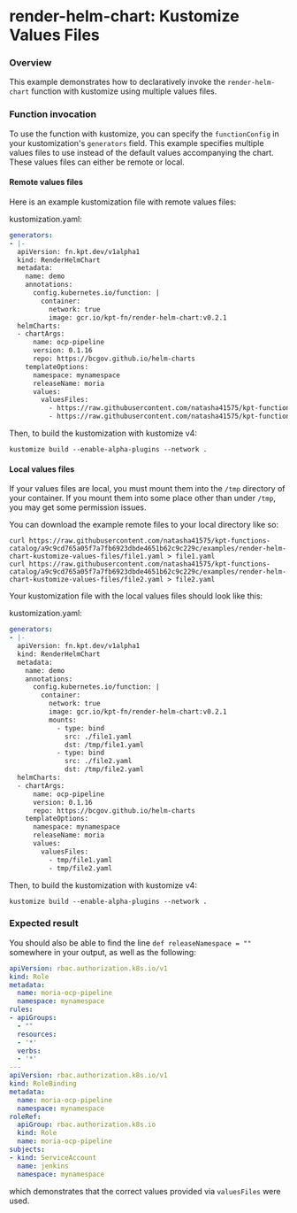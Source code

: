 # render-helm-chart: Kustomize Values Files

### Overview

This example demonstrates how to declaratively invoke the `render-helm-chart`
function with kustomize using multiple values files.

### Function invocation

To use the function with kustomize, you can specify the `functionConfig`
in your kustomization's `generators` field. This example specifies multiple
values files to use instead of the default values accompanying the chart.
These values files can either be remote or local.

#### Remote values files

Here is an example kustomization file with remote values files:

kustomization.yaml:
```yaml
generators:
- |-
  apiVersion: fn.kpt.dev/v1alpha1
  kind: RenderHelmChart
  metadata:
    name: demo
    annotations:
      config.kubernetes.io/function: |
        container:
          network: true
          image: gcr.io/kpt-fn/render-helm-chart:v0.2.1
  helmCharts:
  - chartArgs:
      name: ocp-pipeline
      version: 0.1.16
      repo: https://bcgov.github.io/helm-charts
    templateOptions:
      namespace: mynamespace
      releaseName: moria
      values:
        valuesFiles:
          - https://raw.githubusercontent.com/natasha41575/kpt-functions-catalog/a9c9cd765a05f7a7fb6923dbde4651b62c9c229c/examples/render-helm-chart-kustomize-values-files/file1.yaml
          - https://raw.githubusercontent.com/natasha41575/kpt-functions-catalog/a9c9cd765a05f7a7fb6923dbde4651b62c9c229c/examples/render-helm-chart-kustomize-values-files/file2.yaml
```

Then, to build the kustomization with kustomize v4:

```shell
kustomize build --enable-alpha-plugins --network .
```

#### Local values files

If your values files are local, you must mount them into the `/tmp` directory of your container.
If you mount them into some place other than under `/tmp`, you may get some permission issues.

You can download the example remote files to your local directory like so:
```shell
curl https://raw.githubusercontent.com/natasha41575/kpt-functions-catalog/a9c9cd765a05f7a7fb6923dbde4651b62c9c229c/examples/render-helm-chart-kustomize-values-files/file1.yaml > file1.yaml
curl https://raw.githubusercontent.com/natasha41575/kpt-functions-catalog/a9c9cd765a05f7a7fb6923dbde4651b62c9c229c/examples/render-helm-chart-kustomize-values-files/file2.yaml > file2.yaml
```

Your kustomization file with the local values files should look like this:

kustomization.yaml:
```yaml
generators:
- |-
  apiVersion: fn.kpt.dev/v1alpha1
  kind: RenderHelmChart
  metadata:
    name: demo
    annotations:
      config.kubernetes.io/function: |
        container:
          network: true
          image: gcr.io/kpt-fn/render-helm-chart:v0.2.1
          mounts:
            - type: bind
              src: ./file1.yaml
              dst: /tmp/file1.yaml
            - type: bind
              src: ./file2.yaml
              dst: /tmp/file2.yaml
  helmCharts:
  - chartArgs:
      name: ocp-pipeline
      version: 0.1.16
      repo: https://bcgov.github.io/helm-charts
    templateOptions:
      namespace: mynamespace
      releaseName: moria
      values:
        valuesFiles:
          - tmp/file1.yaml
          - tmp/file2.yaml
```

Then, to build the kustomization with kustomize v4:

```shell
kustomize build --enable-alpha-plugins --network .
```

### Expected result

You should also be able to find the line `def releaseNamespace = ""` somewhere
in your output, as well as the following: 

```yaml
apiVersion: rbac.authorization.k8s.io/v1
kind: Role
metadata:
  name: moria-ocp-pipeline
  namespace: mynamespace
rules:
- apiGroups:
  - ""
  resources:
  - '*'
  verbs:
  - '*'
---
apiVersion: rbac.authorization.k8s.io/v1
kind: RoleBinding
metadata:
  name: moria-ocp-pipeline
  namespace: mynamespace
roleRef:
  apiGroup: rbac.authorization.k8s.io
  kind: Role
  name: moria-ocp-pipeline
subjects:
- kind: ServiceAccount
  name: jenkins
  namespace: mynamespace
```

which demonstrates that the correct values provided via `valuesFiles` were used.
